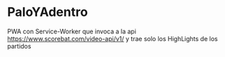 # PaloYAdentro
PWA con Service-Worker que invoca a la api https://www.scorebat.com/video-api/v1/ y trae solo los HighLights de los partidos
